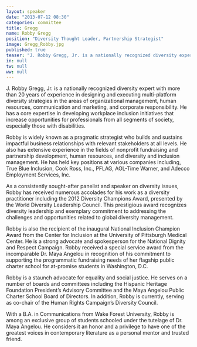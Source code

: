 ```yaml
---
layout: speaker
date: "2013-07-12 08:30"
categories: committee
title: Gregg
name: Robby Gregg
position: "Diversity Thought Leader, Partnership Strategist"
image: Gregg_Robby.jpg
published: true
teaser: "J. Robby Gregg, Jr. is a nationally recognized diversity expert with more than 20 years of experience in designing and executing multi-platform diversity strategies."
in: null
tw: null
ww: null
---
```


J. Robby Gregg, Jr. is a nationally recognized diversity expert with more than 20 years of experience in designing and executing multi-platform diversity strategies in the areas of organizational management, human resources, communication and marketing, and corporate responsibility. He has a core expertise in developing workplace inclusion initiatives that increase opportunities for professionals from all segments of society, especially those with disabilities.

Robby is widely known as a pragmatic strategist who builds and sustains impactful business relationships with relevant stakeholders at all levels. He also has extensive experience in the fields of nonprofit fundraising and partnership development, human resources, and diversity and inclusion management. He has held key positions at various companies including, True Blue Inclusion, Cook Ross, Inc., PFLAG, AOL-Time Warner, and Adecco Employment Services, Inc.

As a consistently sought-after panelist and speaker on diversity issues, Robby has received numerous accolades for his work as a diversity practitioner including the 2012 Diversity Champions Award, presented by the World Diversity Leadership Council. This prestigious award recognizes diversity leadership and exemplary commitment to addressing the challenges and opportunities related to global diversity management.

Robby is also the recipient of the inaugural National Inclusion Champion Award from the Center for Inclusion at the University of Pittsburgh Medical Center. He is a strong advocate and spokesperson for the National Dignity and Respect Campaign.  Robby received a special service award from the incomparable Dr. Maya Angelou in recognition of his commitment to supporting the programmatic fundraising needs of her flagship public charter school for at-promise students in Washington, D.C.

Robby is a staunch advocate for equality and social justice. He serves on a number of boards and committees including the Hispanic Heritage Foundation President’s Advisory Committee and the Maya Angelou Public Charter School Board of Directors. In addition, Robby is currently, serving as co-chair of the Human Rights Campaign’s Diversity Council.

With a B.A. in Communications from Wake Forest University, Robby is among an exclusive group of students schooled under the tutelage of Dr. Maya Angelou. He considers it an honor and a privilege to have one of the greatest voices in contemporary literature as a personal mentor and trusted friend.

